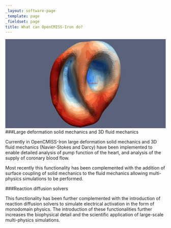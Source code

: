 ```yaml
---
_layout: software-page
_template: page
_fieldset: page
title: What can OpenCMISS-Iron do?
---
```

<img src="/assets/img/software/opencmiss/680x280/simulation-ali-pashaei.jpg" alt="A simulation created by Ali Pashaei  using OpenCMISS." width="680" height="280" />
###Large deformation solid mechanics and 3D fluid mechanics

Currently in OpenCMISS-Iron large deformation solid mechanics and 3D fluid mechanics (Navier-Stokes and Darcy) have been implemented to enable detailed analysis of pump function of the heart, and analysis of the supply of coronary blood flow.

Most recently this functionality has been complemented with the addition of surface coupling of solid mechanics to the fluid mechanics allowing multi-physics simulations to be performed.

###Reaction diffusion solvers

This functionality has been further complemented with the introduction of reaction diffusion solvers to simulate electrical activation in the form of monodomain physics. The introduction of these functionalities further increases the biophysical detail and the scientific application of large-scale multi-physics simulations.